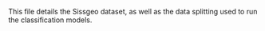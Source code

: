 This file details the Sissgeo dataset, as well as the data splitting used to run the classification models.
